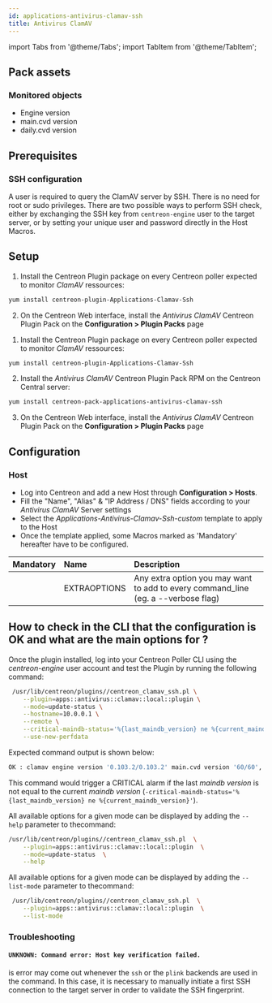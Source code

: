 ```yaml
---
id: applications-antivirus-clamav-ssh
title: Antivirus ClamAV
---
```

import Tabs from '@theme/Tabs';
import TabItem from '@theme/TabItem';


## Pack assets

### Monitored objects

* Engine version
* main.cvd version
* daily.cvd version

## Prerequisites

### SSH configuration

A user is required to query the ClamAV server by SSH. There is no need for root 
or sudo privileges. There are two possible ways to perform SSH check, either by 
exchanging the SSH key from `centreon-engine` user to the target server, 
or by setting your unique user and password directly in the Host Macros.

## Setup

<Tabs groupId="sync">
<TabItem value="Online IMP Licence & IT100 Editions" label="Online IMP Licence & IT100 Editions">

1. Install the Centreon Plugin package on every Centreon poller expected to monitor *ClamAV* ressources:

```bash
yum install centreon-plugin-Applications-Clamav-Ssh
```

2. On the Centreon Web interface, install the *Antivirus ClamAV* Centreon Plugin Pack on the **Configuration > Plugin Packs** page

</TabItem>
<TabItem value="Offline IMP License" label="Offline IMP License">

1. Install the Centreon Plugin package on every Centreon poller expected to monitor *ClamAV* ressources:

```bash
yum install centreon-plugin-Applications-Clamav-Ssh
```

2. Install the *Antivirus ClamAV* Centreon Plugin Pack RPM on the Centreon Central server:

```bash
yum install centreon-pack-applications-antivirus-clamav-ssh
```

3. On the Centreon Web interface, install the *Antivirus ClamAV* Centreon Plugin Pack on the **Configuration > Plugin Packs** page

</TabItem>
</Tabs>

## Configuration

### Host

* Log into Centreon and add a new Host through **Configuration > Hosts**.
* Fill the "Name", "Alias" & "IP Address / DNS" fields according to your *Antivirus ClamAV* Server settings
* Select the *Applications-Antivirus-Clamav-Ssh-custom* template to apply to the Host
* Once the template applied, some Macros marked as 'Mandatory' hereafter have to be configured.

| Mandatory | Name         | Description                                                                        |
|:----------|:-------------|:-----------------------------------------------------------------------------------|
|           | EXTRAOPTIONS | Any extra option you may want to add to every command\_line (eg. a --verbose flag) |

## How to check in the CLI that the configuration is OK and what are the main options for ? 

Once the plugin installed, log into your Centreon Poller CLI using the 
*centreon-engine* user account and test the Plugin by running the following 
command:

```bash
 /usr/lib/centreon/plugins//centreon_clamav_ssh.pl \
    --plugin=apps::antivirus::clamav::local::plugin \
    --mode=update-status \
    --hostname=10.0.0.1 \
    --remote \
    --critical-maindb-status='%{last_maindb_version} ne %{current_maindb_version}' \
    --use-new-perfdata
 ```

 Expected command output is shown below:

```bash
OK : clamav engine version '0.103.2/0.103.2' main.cvd version '60/60', last update 1d 3h 46m 40s daily.cvd version '25839/25839', last update 1d 3h 46m 40s | 
 ```

This command would trigger a CRITICAL alarm if the last *maindb version* is not
equal to the current *maindb version*
(`-critical-maindb-status='%{last_maindb_version} ne %{current_maindb_version}'`).

All available options for a given mode can be displayed by adding the 
`--help` parameter to thecommand:

```bash
/usr/lib/centreon/plugins//centreon_clamav_ssh.pl  \
    --plugin=apps::antivirus::clamav::local::plugin  \
    --mode=update-status  \
    --help
```

All available options for a given mode can be displayed by adding the 
`--list-mode` parameter to thecommand:

```bash
 /usr/lib/centreon/plugins//centreon_clamav_ssh.pl  \
    --plugin=apps::antivirus::clamav::local::plugin  \
    --list-mode
```

### Troubleshooting

#### `UNKNOWN: Command error: Host key verification failed.`

is error may come out whenever the `ssh` or the `plink` backends are used in the
command. In this case, it is necessary to manually initiate a first SSH
connection to the target server in order to validate the SSH fingerprint.